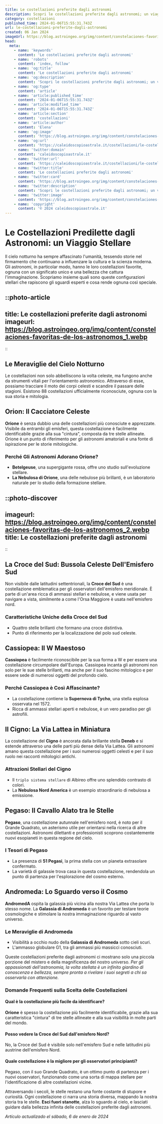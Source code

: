 ```yaml
---
title: Le costellazioni preferite dagli astronomi
description: Scopri le costellazioni preferite dagli astronomi; un viaggio stellare tra bellezza e mistero del cielo notturno.
category: costellazioni
published_time: 2024-01-06T15:55:31.743Z
url: le-costellazioni-preferite-dagli-astronomi
created: 06 Jan 2024
imageUrl: https://blog.astroingeo.org/img/content/constelaciones-favoritas-de-los-astronomos_1.webp
head:
  meta:
    - name: 'keywords'
      content: 'Le costellazioni preferite dagli astronomi'
    - name: 'robots'
      content: 'index, follow'
    - name: 'og:title'
      content: 'Le costellazioni preferite dagli astronomi'
    - name: 'og:description'
      content: 'Scopri le costellazioni preferite dagli astronomi; un viaggio stellare tra bellezza e mistero del cielo notturno.'
    - name: 'og:type'
      content: 'article'
    - name: 'article:published_time'
      content: '2024-01-06T15:55:31.743Z'
    - name: 'article:modified_time'
      content: '2024-01-06T15:55:31.743Z'
    - name: 'article:section'
      content: 'costellazioni'
    - name: 'article:author'
      content: 'Elena'
    - name: 'og:image'
      content: 'https://blog.astroingeo.org/img/content/constelaciones-favoritas-de-los-astronomos_1.webp'
    - name: 'og:url'
      content: 'https://caleidoscopioastrale.it/costellazioni/le-costellazioni-preferite-dagli-astronomi'
    - name: 'twitter:domain'
      content: 'caleidoscopioastrale.it'
    - name: 'twitter:url'
      content: 'https://caleidoscopioastrale.it/costellazioni/le-costellazioni-preferite-dagli-astronomi'
    - name: 'twitter:title'
      content: 'Le costellazioni preferite dagli astronomi'
    - name: 'twitter:card'
      content: 'https://blog.astroingeo.org/img/content/constelaciones-favoritas-de-los-astronomos_1.webp'
    - name: 'twitter:description'
      content: 'Scopri le costellazioni preferite dagli astronomi; un viaggio stellare tra bellezza e mistero del cielo notturno.'
    - name: 'twitter:image'
      content: 'https://blog.astroingeo.org/img/content/constelaciones-favoritas-de-los-astronomos_1.webp'
    - name: 'copyright'
      content: '© 2024 caleidoscopioastrale.it'
---
```

# Le Costellazioni Predilette dagli Astronomi: un Viaggio Stellare

Il cielo notturno ha sempre affascinato l'umanità, tessendo storie nel firmamento che continuano a influenzare la cultura e la scienza moderna. Gli astronomi, in particolar modo, hanno le loro costellazioni favorite, ognuna con un significato unico e una bellezza che cattura l'immaginazione. Scopriamo insieme quali sono queste configurazioni stellari che rapiscono gli sguardi esperti e cosa rende ognuna così speciale.

::photo-article
---
title: Le costellazioni preferite dagli astronomi
imageurl: https://blog.astroingeo.org/img/content/constelaciones-favoritas-de-los-astronomos_1.webp
---
::

## Le Meraviglie del Cielo Notturno
Le costellazioni non solo abbelliscono la volta celeste, ma fungono anche da strumenti vitali per l'orientamento astronomico. Attraverso di esse, possiamo tracciare il moto dei corpi celesti e scandire il passare delle stagioni. Esistono 88 costellazioni ufficialmente riconosciute, ognuna con la sua storia e mitologia.

## Orion: Il Cacciatore Celeste
**Orione** è senza dubbio una delle costellazioni più conosciute e apprezzate. Visibile da entrambi gli emisferi, questa costellazione è facilmente identificabile grazie alla sua "cintura", composta da tre stelle allineate. Orione è un punto di riferimento per gli astronomi amatoriali e una fonte di ispirazione per le storie mitologiche.

### Perché Gli Astronomi Adorano Orione?
- **Betelgeuse**, una supergigante rossa, offre uno studio sull'evoluzione stellare.
- **La Nebulosa di Orione**, una delle nebulose più brillanti, è un laboratorio naturale per lo studio della formazione stellare.

::photo-discover
---
imageurl: https://blog.astroingeo.org/img/content/constelaciones-favoritas-de-los-astronomos_2.webp
title: Le costellazioni preferite dagli astronomi
---
::

## La Croce del Sud: Bussola Celeste Dell'Emisfero Sud
Non visibile dalle latitudini settentrionali, la **Croce del Sud** è una costellazione emblematica per gli osservatori dell'emisfero meridionale. È parte di un'area ricca di ammassi stellari e nebulose, e viene usata per navigare a vista, similmente a come l'Orsa Maggiore è usata nell'emisfero nord.

### Caratteristiche Uniche della Croce del Sud
- Quattro stelle brillanti che formano una croce distintiva.
- Punto di riferimento per la localizzazione del polo sud celeste.

## Cassiopea: Il W Maestoso
**Cassiopea** è facilmente riconoscibile per la sua forma a W e per essere una costellazione circumpolare dall'Europa. Cassiopea incanta gli astronomi non solo per le sue stelle brillanti, ma anche per il suo fascino mitologico e per essere sede di numerosi oggetti del profondo cielo.

### Perché Cassiopea è Così Affascinante?
- La costellazione contiene la **Supernova di Tycho**, una stella esplosa osservata nel 1572.
- Ricca di ammassi stellari aperti e nebulose, è un vero paradiso per gli astrofili.

## Il Cigno: La Via Lattea in Miniatura
La costellazione del **Cigno** è ancorata dalla brillante stella **Deneb** e si estende attraverso una delle parti più dense della Via Lattea. Gli astronomi amano questa costellazione per i suoi numerosi oggetti celesti e per il suo ruolo nei racconti mitologici antichi.

### Attrazioni Stellari del Cigno
- Il `triplo sistema stellare` di Albireo offre uno splendido contrasto di colori.
- La **Nebulosa Nord America** è un esempio straordinario di nebulosa a emissione.

## Pegaso: Il Cavallo Alato tra le Stelle
**Pegaso**, una costellazione autunnale nell'emisfero nord, è noto per il Grande Quadrato, un asterismo utile per orientarsi nella ricerca di altre costellazioni. Astronomi dilettanti e professionisti scoprono costantemente nuovi esopianeti in questa regione del cielo.

### I Tesori di Pegaso
- La presenza di **51 Pegasi**, la prima stella con un pianeta extrasolare confermato.
- La varietà di galassie trova casa in questa costellazione, rendendola un punto di partenza per l'esplorazione del cosmo esterno.

## Andromeda: Lo Sguardo verso il Cosmo
**AndromedA** ospita la galassia più vicina alla nostra Via Lattea che porta lo stesso nome. La **Galassia di Andromeda** è un favorito per testare teorie cosmologiche e stimolare la nostra immaginazione riguardo al vasto universo.

### Le Meraviglie di Andromeda
- Visibilità a occhio nudo della **Galassia di Andromeda** sotto cieli scuri.
- L'ammasso globulare G1, tra gli ammassi più massicci conosciuti.

Queste costellazioni preferite dagli astronomi ci mostrano solo una piccola porzione del mistero e della magnificenza del nostro universo. *Per gli appassionati dell'astronomia, la volta stellata è un infinito giardino di conoscenza e bellezza, sempre pronta a rivelare i suoi segreti a chi sa osservarla con attenzione.*

### Domande Frequenti sulla Scelta delle Costellazioni

#### **Qual è la costellazione più facile da identificare?**
**Orione** è spesso la costellazione più facilmente identificabile, grazie alla sua caratteristica "cintura" di tre stelle allineate e alla sua visibilità in molte parti del mondo.

#### **Posso vedere la Croce del Sud dall'emisfero Nord?**
No, la Croce del Sud è visibile solo nell'emisfero Sud e nelle latitudini più austrine dell'emisfero Nord.

#### **Quale costellazione è la migliore per gli osservatori principianti?**
Pegaso, con il suo Grande Quadrato, è un ottimo punto di partenza per i nuovi osservatori, funzionando come una sorta di mappa stellare per l'identificazione di altre costellazioni vicine.

Attraversando i secoli, le stelle restano una fonte costante di stupore e curiosità. Ogni costellazione ci narra una storia diversa, mappando la nostra storia tra le stelle. **Esci fuori stanotte**, alza lo sguardo al cielo, e lasciati guidare dalla bellezza infinita delle costellazioni preferite dagli astronomi.

_Artículo actualizado el sábado, 6 de enero de 2024_